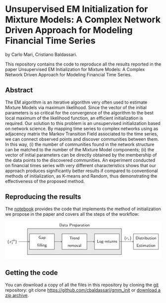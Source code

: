 # Unsupervised EM Initialization for Mixture Models: A Complex Network Driven Approach for Modeling Financial Time Series

by
Carlo Mari,
Cristiano Baldassari.

This repository contains the code to reproduce all the results reported in the paper Unsupervised EM Initialization for Mixture Models: A Complex Network Driven Approach for Modeling Financial Time Series.

## Abstract

The EM algorithm is an iterative algorithm very often used to estimate Mixture Models via maximum likelihood. Since the vector of the initial parameters is so critical for the convergence of the algorithm to the best local maximum of the likelihood function, an efficient initialization is required. Our solution to this problem is an unsupervised initialization based on network science. By mapping time series to complex networks using as adjacency matrix the Markov Transition Field associated to the time series, we can connect observed points and discover communities between them. In this way, (i) the number of communities found in the network structure can be matched to the number of the Mixture Model components; (ii) the vector of initial parameters can be directly obtained by the membership of the data points to the discovered communities. An experiment conducted on financial times series with very different characteristics shows that
our approach produces significantly better results if compared to conventional methods of initialization, as K-means and Random, thus demonstrating the effectiveness of the proposed method.

## Reproducing the results

The [notebook](https://github.com/cbaldassari/gmm_init/blob/main/workflow.ipynb) provides the code that implements the method of initialization we propose in the paper and covers all the steps of the workflow:

![Workflow](https://github.com/cbaldassari/gmm_init/blob/main/img/workflow.png)

## Getting the code
You can download a copy of all the files in this repository by cloning the
[git](https://github.com/cbaldassari/gmm_init) repository:
    git clone https://github.com/cbaldassari/gmm_init
or [download a zip archive](https://github.com/cbaldassari/gmm_init/archive/refs/heads/main.zip).
